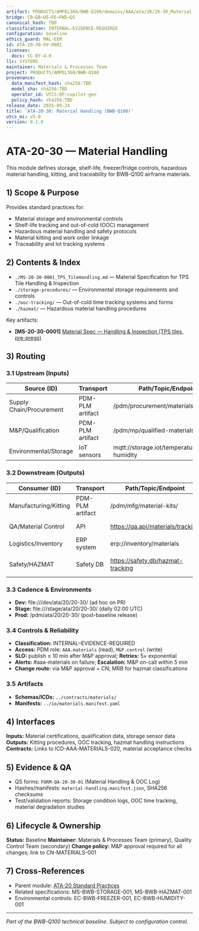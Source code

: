 ```yaml
---
artifact: PRODUCTS/AMPEL360/BWB-Q100/domains/AAA/ata/20/20-30_Material_Handling/README.md
bridge: CB→QB→UE→FE→FWD→QS
canonical_hash: TBD
classification: INTERNAL–EVIDENCE-REQUIRED
configuration: baseline
ethics_guard: MAL-EEM
id: ATA-20-30-OV-0001
licenses:
  docs: CC-BY-4.0
llc: SYSTEMS
maintainer: Materials & Processes Team
project: PRODUCTS/AMPEL360/BWB-Q100
provenance:
  data_manifest_hash: sha256:TBD
  model_sha: sha256:TBD
  operator_id: UTCS:OP:copilot-gen
  policy_hash: sha256:TBD
release_date: 2025-09-24
title: 'ATA-20-30: Material Handling (BWB-Q100)'
utcs_mi: v5.0
version: 0.1.0
---
```


# ATA-20-30 — Material Handling

This module defines storage, shelf-life, freezer/fridge controls, hazardous material handling, kitting, and traceability for BWB-Q100 airframe materials.

## 1) Scope & Purpose

Provides standard practices for:
- Material storage and environmental controls
- Shelf-life tracking and out-of-cold (OOC) management
- Hazardous material handling and safety protocols
- Material kitting and work order linkage
- Traceability and lot tracking systems

## 2) Contents & Index

- `./MS-20-30-0001_TPS_TileHandling.md` — Material Specification for TPS Tile Handling & Inspection
- `./storage-procedures/` — Environmental storage requirements and controls
- `./ooc-tracking/` — Out-of-cold time tracking systems and forms
- `./hazmat/` — Hazardous material handling procedures

Key artifacts:
- **[MS-20-30-0001]** [Material Spec — Handling & Inspection (TPS tiles, pre-pregs)](./MS-20-30-0001_TPS_TileHandling.md)

## 3) Routing

### 3.1 Upstream (Inputs)
| Source (ID) | Transport | Path/Topic/Endpoint | Format/Schema | Cadence/Trigger | Owner |
|---|---|---|---|---|---|
| Supply Chain/Procurement | PDM-PLM artifact | /pdm/procurement/materials/incoming/ | Material Certs v2.0 | on-material-receipt | Procurement Team |
| M&P/Qualification | PDM-PLM artifact | /pdm/mp/qualified-materials/ | QPL Database v1.4 | on-material-approval | M&P Team |
| Environmental/Storage | IoT sensors | mqtt://storage.iot/temperature-humidity | Sensor Data v1.0 | real-time | Facilities Team |

### 3.2 Downstream (Outputs)
| Consumer (ID) | Transport | Path/Topic/Endpoint | Format/Schema | Contract/ICD | Owner |
|---|---|---|---|---|---|
| Manufacturing/Kitting | PDM-PLM artifact | /pdm/mfg/material-kits/ | Kit Lists v1.0 | ICD-MFG-MATERIALS | MFG Team |
| QA/Material Control | API | https://qa.api/materials/tracking | JSON v1.0 | ICD-QA-MATERIALS | QA Team |
| Logistics/Inventory | ERP system | erp://inventory/materials | ERP Records v3.1 | ICD-ERP-MATERIALS | Logistics Team |
| Safety/HAZMAT | Safety DB | https://safety.db/hazmat-tracking | Safety Records v1.0 | ICD-SAFETY-HAZMAT | Safety Team |

### 3.3 Cadence & Environments
- **Dev:** file:///dev/ata/20/20-30/ (ad hoc on PR)
- **Stage:** file:///stage/ata/20/20-30/ (daily 02:00 UTC)
- **Prod:** /pdm/ata/20/20-30/ (post-baseline release)

### 3.4 Controls & Reliability
- **Classification:** INTERNAL–EVIDENCE-REQUIRED
- **Access:** PDM role: `AAA.materials` (read), `M&P.control` (write)
- **SLO:** publish ≤ 10 min after M&P approval; **Retries:** 5× exponential
- **Alerts:** #aaa-materials on failure; **Escalation:** M&P on-call within 5 min
- **Change route:** via M&P approval + CN; MRB for hazmat classifications

### 3.5 Artifacts
- **Schemas/ICDs:** `../contracts/materials/`
- **Manifests:** `../io/materials.manifest.yaml`

## 4) Interfaces

**Inputs:** Material certifications, qualification data, storage sensor data
**Outputs:** Kitting procedures, OOC tracking, hazmat handling instructions
**Contracts:** Links to ICD-AAA-MATERIALS-020, material acceptance checks

## 5) Evidence & QA

- QS forms: `FORM-QA-20-30-01` (Material Handling & OOC Log)
- Hashes/manifests: `material-handling.manifest.json`, SHA256 checksums
- Test/validation reports: Storage condition logs, OOC time tracking, material degradation studies

## 6) Lifecycle & Ownership

**Status:** Baseline
**Maintainer:** Materials & Processes Team (primary), Quality Control Team (secondary)
**Change policy:** M&P approval required for all changes; link to CN-MATERIALS-001

## 7) Cross-References

- Parent module: [ATA-20 Standard Practices](../README.md)
- Related specifications: MS-BWB-STORAGE-001, MS-BWB-HAZMAT-001
- Environmental controls: EC-BWB-FREEZER-001, EC-BWB-HUMIDITY-001

---
*Part of the BWB-Q100 technical baseline. Subject to configuration control.*